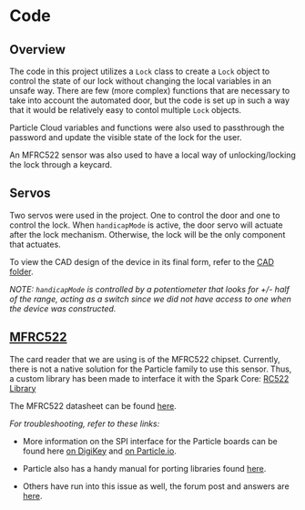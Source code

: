 # Code

## Overview

The code in this project utilizes a `Lock` class to create a `Lock` object to control the state of our lock without changing the local variables in an unsafe way. There are few (more complex) functions that are necessary to take into account the automated door, but the code is set up in such a way that it would be relatively easy to contol multiple `Lock` objects. 

Particle Cloud variables and functions were also used to passthrough the password and update the visible state of the lock for the user.

An MFRC522 sensor was also used to have a local way of unlocking/locking the lock through a keycard. 

## Servos

Two servos were used in the project. One to control the door and one to control the lock. When `handicapMode` is active, the door servo will actuate after the lock mechanism. Otherwise, the lock will be the only component that actuates. 

To view the CAD design of the device in its final form, refer to the [CAD folder](../../CAD).

*NOTE: `handicapMode` is controlled by a potentiometer that looks for +/- half of the range, acting as a switch since we did not have access to one when the device was constructed.*


## [MFRC522](./RC522)

The card reader that we are using is of the MFRC522 chipset. Currently, there is not a native solution for the Particle family to use this sensor. Thus, a custom library has been made to interface it with the Spark Core: [RC522 Library](https://github.com/pkourany/RC522_RFID)

The MFRC522 datasheet can be found [here](https://pdf1.alldatasheet.com/datasheet-pdf/view/227840/NXP/RC522.html).

*For troubleshooting, refer to these links:*

 * More information on the SPI interface for the Particle boards can be found here [on DigiKey](https://www.digikey.com/en/maker/blogs/2019/how-to-use-spi-on-the-particle-photon) and [on Particle.io](https://docs.particle.io/reference/device-os/api/spi/spi/).

 * Particle also has a handy manual for porting libraries found [here](https://docs.particle.io/firmware/best-practices/libraries/).

* Others have run into this issue as well, the forum post and answers are [here](https://community.particle.io/t/getting-the-rfid-rc522-to-work-solved/3571/22).


